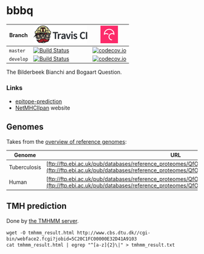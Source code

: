 # bbbq

Branch|[![Travis CI logo](pics/TravisCI.png)](https://travis-ci.org)|[![Codecov logo](pics/Codecov.png)](https://www.codecov.io)
---|---|---
`master`|[![Build Status](https://travis-ci.org/richelbilderbeek/bbbq.svg?branch=master)](https://travis-ci.org/richelbilderbeek/bbbq) | [![codecov.io](https://codecov.io/github/richelbilderbeek/bbbq/coverage.svg?branch=master)](https://codecov.io/github/richelbilderbeek/bbbq?branch=master)
`develop`|[![Build Status](https://travis-ci.org/richelbilderbeek/bbbq.svg?branch=develop)](https://travis-ci.org/richelbilderbeek/bbbq) | [![codecov.io](https://codecov.io/github/richelbilderbeek/bbbq/coverage.svg?branch=develop)](https://codecov.io/github/richelbilderbeek/bbbq?branch=develop)

The Bilderbeek Bianchi and Bogaart Question.

### Links

 * [epitope-prediction](https://github.com/jtextor/epitope-prediction)
 * [NetMHCIIpan](www.cbs.dtu.dk/services/NetMHCIIpan) website

## Genomes

Takes from the 
[overview of reference genomes](ftp://ftp.ebi.ac.uk/pub/databases/reference_proteomes/QfO/README):

Genome|URL
---|---
Tuberculosis|[ftp://ftp.ebi.ac.uk/pub/databases/reference_proteomes/QfO/Bacteria/UP000001584_83332.fasta.gz](ftp://ftp.ebi.ac.uk/pub/databases/reference_proteomes/QfO/Bacteria/UP000001584_83332.fasta.gz)
Human|[ftp://ftp.ebi.ac.uk/pub/databases/reference_proteomes/QfO/Eukaryota/UP000005640_9606.fasta.gz](ftp://ftp.ebi.ac.uk/pub/databases/reference_proteomes/QfO/Eukaryota/UP000005640_9606.fasta.gz)

## TMH prediction

Done by [the TMHMM server](http://www.cbs.dtu.dk/services/TMHMM).

```
wget -O tmhmm_result.html http://www.cbs.dtu.dk//cgi-bin/webface2.fcgi?jobid=5C20C1FC00000E32D41A9103
cat tmhmm_result.html | egrep "^[a-z]{2}\|" > tmhmm_result.txt
```

